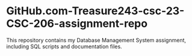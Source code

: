 # GitHub.com-Treasure243-csc-23-CSC-206-assignment-repo
This repository contains my Database Management System assignment, including SQL scripts and documentation files.
